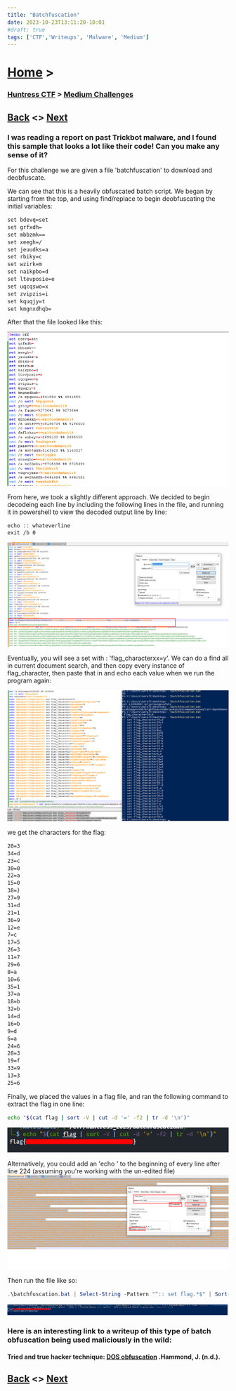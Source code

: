 ```yaml
---
title: "Batchfuscation"
date: 2023-10-23T13:11:20-10:01
#draft: true
tags: ['CTF','Writeups', 'Malware', 'Medium']
---
```

 
# [Home](https://jjolley91.github.io/blog/) >

###  [Huntress CTF](https://jjolley91.github.io/blog/huntress_ctf_2023) >  [Medium Challenges](https://jjolley91.github.io/blog/huntress_ctf_2023/2.medium/)

## [Back](https://jjolley91.github.io/blog/huntress_ctf_2023/snake_oil)  <> [Next](https://jjolley91.github.io/blog/huntress_ctf_2023/2.medium/bad_memory) 

### I was reading a report on past Trickbot malware, and I found this sample that looks a lot like their code! Can you make any sense of it?

For this challenge we are given a file 'batchfuscation' to download and deobfuscate.

We can see that this is a heavily obfuscated batch script. We began by starting from the top, and using find/replace to begin deobfuscating the initial variables:

```txt
set bdevq=set  
set grfxdh=   
set mbbzmk==  
set xeegh=/  
set jeuudks=a  
set rbiky=c  
set wzirk=m  
set naikpbo=d  
set ltevposie=e  
set uqcqswo=x  
set zvipzis=i  
set kquqjy=t  
set kmgnxdhqb=   
```
After that the file looked like this:

![batchfuscation3](https://github.com/jjolley91/blog/blob/main/static/Huntress_CTF_2023/batchfuscation3.png?raw=true)


From here, we took a slightly different approach. We decided to begin decodeing each line by including the following lines in the file, and running it in powershell to view the decoded output line by line:
```batch
echo :: whateverline
exit /b 0
```

![batchfuscation2](https://github.com/jjolley91/blog/blob/main/static/Huntress_CTF_2023/batchfuscation2.png?raw=true)


Eventually, you will see a set with : 'flag_characterxx=y'. We can do a find all in current document search, and then copy every instance of flag_character, then paste that in and echo each value when we run the program again: 

![batchfuscation4](https://github.com/jjolley91/blog/blob/main/static/Huntress_CTF_2023/batchfuscation4.png?raw=true)


we get the characters for the flag:

```txt 
20=3  
34=d  
23=c  
30=0  
22=a  
15=0  
38=}  
27=9  
31=d  
21=1  
36=9  
12=e  
7=c  
17=5  
26=3  
11=7  
29=6  
8=a  
10=6  
35=1  
37=a  
18=b  
32=b  
14=d  
16=b  
9=d  
6=a  
24=6  
28=3  
19=f  
33=9  
13=3  
25=6  
```

Finally, we placed the values in a flag file, and ran the following command to extract the flag in one line:

```bash
echo "$(cat flag | sort -V | cut -d '=' -f2 | tr -d '\n')"
```
![batchfuscation5](https://github.com/jjolley91/blog/blob/main/static/Huntress_CTF_2023/batchfuscation5.png?raw=true)


Alternatively, you could add an 'echo ' to the beginning of every line after line 224 (assuming you're working with the un-edited file) 
![batchfuscation6](https://github.com/jjolley91/blog/blob/main/static/Huntress_CTF_2023/batchfuscation6.png?raw=true)


Then run the file like so: 

```powershell
.\batchfuscation.bat | Select-String -Pattern "^:: set flag.*$" | Sort-Object { [int]($_ -replace '\D', '') } | ForEach-Object { $_.Line -replace '^.*character(\d+)=(.)', '$1 $2' } | Sort-Object { [int]($_.Split(' ')[0]) } | ForEach-Object { $_.Split(' ')[1] }| ForEach-Object { Write-Host -NoNewline $_ }
```

![batchfuscation7](https://github.com/jjolley91/blog/blob/main/static/Huntress_CTF_2023/batchfuscation7.png?raw=true)


### Here is an interesting link to a writeup of this type of batch obfuscation being used maliciously in the wild:  

####  Tried and true hacker technique: [DOS obfuscation](https://www.huntress.com/blog/tried-and-true-hacker-technique-dos-obfuscation ) .Hammond, J. (n.d.). 


## [Back](https://jjolley91.github.io/blog/huntress_ctf_2023/snake_oil)  <> [Next](https://jjolley91.github.io/blog/huntress_ctf_2023/2.medium/bad_memory)